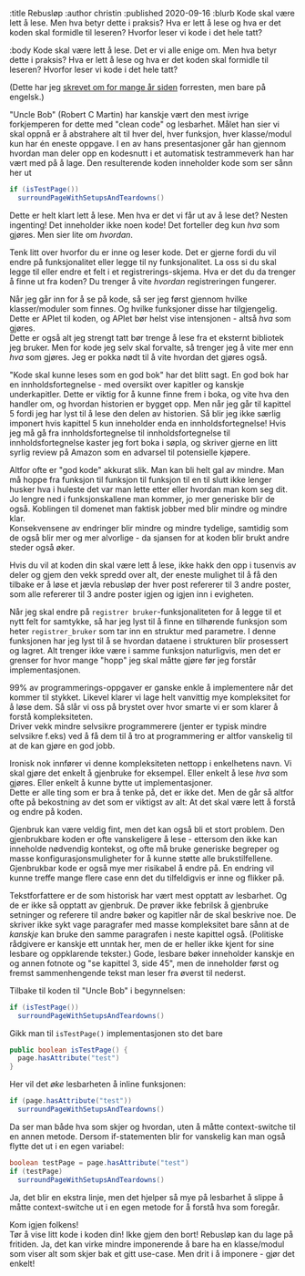 :title Rebusløp
:author christin
:published 2020-09-16
:blurb
Kode skal være lett å lese. Men hva betyr dette i praksis? 
Hva er lett å lese og hva er det koden skal formidle til leseren? Hvorfor leser vi kode i det hele tatt?

:body 
Kode skal være lett å lese. 
Det er vi alle enige om. Men hva betyr dette i praksis? 
Hva er lett å lese og hva er det koden skal formidle til leseren? 
Hvorfor leser vi kode i det hele tatt?

(Dette har jeg [skrevet om for mange år siden](https://kranglefant.tumblr.com/post/30266564679/programming-like-a-pirate-alt-shift-m) forresten, men bare på engelsk.)

"Uncle Bob" (Robert C Martin) har kanskje vært den mest ivrige forkjemperen for dette med "clean code" og lesbarhet. 
Målet han sier vi skal oppnå er å abstrahere alt til hver del, hver funksjon, hver klasse/modul kun har én eneste oppgave. 
I en av hans presentasjoner går han gjennom hvordan man deler opp en kodesnutt i et automatisk testrammeverk han har vært med på å lage. 
Den resulterende koden inneholder kode som ser sånn her ut 

```java
if (isTestPage())
  surroundPageWithSetupsAndTeardowns()
```


Dette er helt klart lett å lese. 
Men hva er det vi får ut av å lese det? Nesten ingenting! Det inneholder ikke noen kode! Det forteller deg kun _hva_ som gjøres.
Men sier lite om _hvordan_.

Tenk litt over hvorfor du er inne og leser kode. Det er gjerne fordi du vil endre på funksjonalitet eller legge til ny funksjonalitet. 
La oss si du skal legge til eller endre et felt i et registrerings-skjema.  Hva er det du da trenger å finne ut fra koden? 
Du trenger å vite _hvordan_ registreringen fungerer. 

Når jeg går inn for å se på kode, så ser jeg først gjennom hvilke klasser/moduler som finnes. 
Og hvilke funksjoner disse har tilgjengelig. Dette er APIet til koden, og APIet bør helst vise intensjonen - altså _hva_ som gjøres.  
Dette er også alt jeg strengt tatt bør trenge å lese fra et eksternt bibliotek jeg bruker. Men for kode jeg selv skal forvalte, så trenger jeg å vite mer enn _hva_ som gjøres. 
Jeg er pokka nødt til å vite hvordan det gjøres også.

"Kode skal kunne leses som en god bok" har det blitt sagt. En god bok har en innholdsfortegnelse - med oversikt over kapitler og kanskje underkapitler. 
Dette er viktig for å kunne finne frem i boka, og vite hva den handler om, og hvordan historien er bygget opp.
Men når jeg går til kapittel 5 fordi jeg har lyst til å lese den delen av historien. Så blir jeg ikke særlig imponert hvis kapittel 5 kun inneholder 
enda en innholdsfortegnelse! Hvis jeg må gå fra innholdsfortegnelse til innholdsfortegnelse til innholdsfortegnelse kaster jeg fort boka i søpla, og skriver gjerne en litt syrlig review på Amazon som en advarsel til potensielle kjøpere. 

Altfor ofte er "god kode" akkurat slik.  Man kan bli helt gal av mindre.  Man må hoppe fra funksjon til funksjon til funksjon til en til slutt ikke lenger husker hva i huleste det var man lette etter eller hvordan man kom seg dit.
Jo lengre ned i funksjonskallene man kommer, jo mer generiske blir de også. Koblingen til domenet man faktisk jobber med blir mindre og mindre klar.  
Konsekvensene av endringer blir mindre og mindre tydelige, samtidig som de også blir mer og mer alvorlige - da sjansen for at koden blir brukt andre steder også øker.

Hvis du vil at koden din skal være lett å lese, 
ikke hakk den opp i tusenvis av deler og gjem den vekk spredd over alt, der eneste mulighet til å få den tilbake er å løse et jævla rebusløp der hver post refererer til 3 andre poster, som alle refererer til 3 andre poster igjen og igjen inn i evigheten. 
   
Når jeg skal endre på `registrer bruker`-funksjonaliteten for å legge til et nytt felt for samtykke,
så har jeg lyst til å finne en tilhørende funksjon som heter `registrer_bruker` som tar inn en struktur med parametre.  I denne funksjonen 
har jeg lyst til å se hvordan dataene i strukturen blir prosessert og lagret.  Alt trenger ikke være i samme funksjon naturligvis, 
men det er grenser for hvor mange "hopp" jeg skal måtte gjøre før jeg forstår implementasjonen.  

99% av programmerings-oppgaver er ganske enkle å implementere når det kommer til stykket.
Likevel klarer vi lage helt vanvittig mye kompleksitet for å løse dem. 
Så slår vi oss på brystet over hvor smarte vi er som klarer å forstå kompleksiteten.  
Driver vekk mindre selvsikre programmerere (jenter er typisk mindre selvsikre f.eks) ved å få dem til å tro at programmering er altfor vanskelig til at de kan gjøre en god jobb.

Ironisk nok innfører vi denne kompleksiteten nettopp i enkelhetens navn. 
Vi skal gjøre det enkelt å gjenbruke for eksempel. 
Eller enkelt å lese _hva_ som gjøres. 
Eller enkelt å kunne bytte ut implementasjoner.  
Dette er alle ting som er bra å tenke på, det er ikke det. Men de går så altfor ofte på bekostning av det som er viktigst av alt: 
At det skal være lett å forstå og endre på koden.

Gjenbruk kan være veldig fint, men det kan også bli et stort problem.  Den gjenbrukbare koden er ofte vanskeligere å lese - ettersom den ikke kan inneholde nødvendig kontekst, og ofte må bruke generiske begreper og masse konfigurasjonsmuligheter for å kunne støtte alle brukstilfellene.
Gjenbrukbar kode er også mye mer risikabel å endre på. En endring vil kunne treffe mange flere case enn det du tilfeldigvis er inne og flikker på.

Tekstforfattere er de som historisk har vært mest opptatt av lesbarhet. Og de er ikke så opptatt av gjenbruk. 
De prøver ikke febrilsk å gjenbruke setninger og referere til andre bøker og kapitler når de skal beskrive noe. 
De skriver ikke sykt vage paragrafer med masse kompleksitet bare sånn at de _kanskje_ kan bruke den samme paragrafen i neste kapittel også.
(Politiske rådgivere er kanskje ett unntak her, men de er heller ikke kjent for sine lesbare og oppklarende tekster.) 
Gode, lesbare bøker inneholder kanskje en og annen fotnote og "se kapittel 3, side 45", men de inneholder først og fremst sammenhengende tekst man leser fra øverst til nederst.

Tilbake til koden til "Uncle Bob" i begynnelsen: 
 
```java
if (isTestPage()) 
  surroundPageWithSetupsAndTeardowns()

```
Gikk man til `isTestPage()` implementasjonen sto det bare
 
```java
public boolean isTestPage() {
  page.hasAttribute("test")
}
```

Her vil det _øke_ lesbarheten å inline funksjonen:

```java
if (page.hasAttribute("test"))
  surroundPageWithSetupsAndTeardowns() 
```

Da ser man både hva som skjer og hvordan, uten å måtte context-switche til en annen metode. 
Dersom if-statementen blir for vanskelig kan man også flytte det ut i en egen variabel:

```java
boolean testPage = page.hasAttribute("test")
if (testPage)
  surroundPageWithSetupsAndTeardowns() 
```

Ja, det blir en ekstra linje, men det hjelper så mye på lesbarhet å slippe å måtte context-switche ut i en egen metode for å forstå hva som foregår.

Kom igjen folkens!  
Tør å vise litt kode i koden din! Ikke gjem den bort! Rebusløp kan du lage på fritiden. Ja, det kan virke mindre imponerende å bare ha en klasse/modul som viser alt som skjer bak et gitt use-case. 
Men drit i å imponere - gjør det enkelt!  



  
